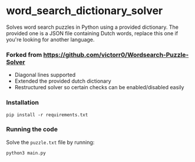 # word_search_dictionary_solver
Solves word search puzzles in Python using a provided dictionary. The provided one is a JSON file containing Dutch words, replace this one if you're looking for another language.

### Forked from https://github.com/victorr0/Wordsearch-Puzzle-Solver ##
- Diagonal lines supported
- Extended the provided dutch dictionary
- Restructured solver so certain checks can be enabled/disabled easily

### Installation

```
pip install -r requirements.txt
```

### Running the code 

Solve the `puzzle.txt` file by running:
```
python3 main.py
```
